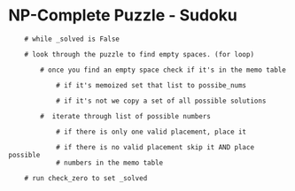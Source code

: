 # NP-Complete Puzzle - Sudoku 

        # while _solved is False 

        # look through the puzzle to find empty spaces. (for loop)

            # once you find an empty space check if it's in the memo table

                # if it's memoized set that list to possibe_nums

                # if it's not we copy a set of all possible solutions 
        
            #  iterate through list of possible numbers

                # if there is only one valid placement, place it 

                # if there is no valid placement skip it AND place possible
                # numbers in the memo table

        # run check_zero to set _solved